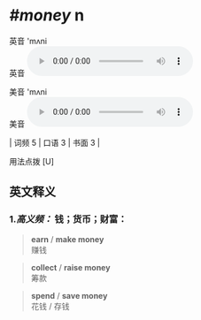 # ***\#money*** n
英音 'mʌni  
英音
<audio src="./media/money-B.aac" controls="controls"></audio>

美音 'mʌni  
美音
<audio src="./media/money.aac" controls="controls"></audio>



| 词频 5 | 口语 3 | 书面 3 |  

用法点拨  [U]

英文释义
---
### 1.*高义频：* **钱；货币；财富：**  

 > **earn** / **make money**  
 > 赚钱    

 > **collect** / **raise money**  
 > 筹款    

 > **spend** / **save money**  
 > 花钱 / 存钱    


